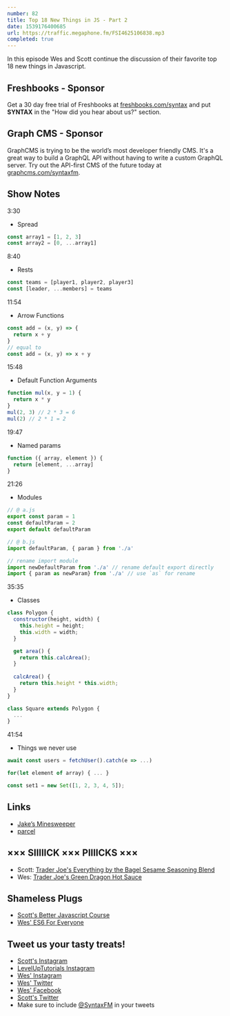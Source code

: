 ```yaml
---
number: 82
title: Top 18 New Things in JS - Part 2
date: 1539176400685
url: https://traffic.megaphone.fm/FSI4625106838.mp3
completed: true
---
```


In this episode Wes and Scott continue the discussion of their favorite top 18 new things in Javascript.

## Freshbooks - Sponsor

Get a 30 day free trial of Freshbooks at [freshbooks.com/syntax](https://freshbooks.com/syntax) and put **SYNTAX** in the "How did you hear about us?" section.

## Graph CMS - Sponsor

GraphCMS is trying to be the world’s most developer friendly CMS. It's a great way to build a GraphQL API without having to write a custom GraphQL server. Try out the API-first CMS of the future today at [graphcms.com/syntaxfm](https://graphcms.com/syntaxfm).

## Show Notes

3:30

* Spread

```javascript
const array1 = [1, 2, 3]
const array2 = [0, ...array1]
```

8:40

* Rests

```javascript
const teams = [player1, player2, player3]
const [leader, ...members] = teams
```

11:54

* Arrow Functions

```javascript
const add = (x, y) => {
  return x + y
}
// equal to
const add = (x, y) => x + y
```

15:48

* Default Function Arguments

```javascript
function mul(x, y = 1) {
  return x * y
}
mul(2, 3) // 2 * 3 = 6
mul(2) // 2 * 1 = 2
```

19:47

* Named params

```javascript
function ({ array, element }) {
  return [element, ...array]
}
```

21:26

* Modules

```javascript
// @ a.js
export const param = 1
const defaultParam = 2
export default defaultParam

// @ b.js
import defaultParam, { param } from './a'

// rename import module
import newDefaultParam from './a' // rename default export directly
import { param as newParam} from './a' // use `as` for rename
```

35:35

* Classes

```javascript
class Polygon {
  constructor(height, width) {
    this.height = height;
    this.width = width;
  }

  get area() {
    return this.calcArea();
  }
  
  calcArea() {
    return this.height * this.width;
  }
}

class Square extends Polygon {
  ...
}
```

41:54

* Things we never use

```javascript
await const users = fetchUser().catch(e => ...)

for(let element of array) { ... }

const set1 = new Set([1, 2, 3, 4, 5]);
```

## Links
* [Jake’s Minesweeper](https://twitter.com/jaffathecake/status/1045055482933768194)
* [parcel](https://parceljs.org/)

## ××× SIIIIICK ××× PIIIICKS ×××

* Scott: [Trader Joe's Everything by the Bagel Sesame Seasoning Blend](https://www.amazon.com/Trader-Joes-Everything-Sesame-Seasoning/dp/B06W9N8X9H)
* Wes: [Trader Joe's Green Dragon Hot Sauce](https://www.amazon.com/Trader-Joes-Green-Dragon-Sauce/dp/B014E037TM)

## Shameless Plugs

* [Scott's Better Javascript Course](https://LevelUpTutorials.com/pro)
* [Wes' ES6 For Everyone](https://es6.io/)

## Tweet us your tasty treats!

* [Scott's Instagram](https://www.instagram.com/stolinski/)
* [LevelUpTutorials Instagram](https://www.instagram.com/LevelUpTutorials/)
* [Wes' Instagram](https://www.instagram.com/wesbos/)
* [Wes' Twitter](https://twitter.com/wesbos)
* [Wes' Facebook](https://www.facebook.com/wesbos.developer)
* [Scott's Twitter](https://twitter.com/stolinski)
* Make sure to include [@SyntaxFM](https://twitter.com/SyntaxFM) in your tweets
